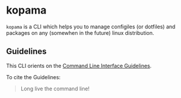 # kopama

`kopama` is a CLI which helps you to manage configiles (or dotfiles) and packages on any (somewhen in the future) linux distribution.

## Guidelines

This CLI orients on the [Command Line Interface Guidelines](https://clig.dev/).

To cite the Guidelines:
> Long live the command line!
